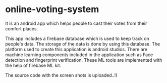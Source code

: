 # online-voting-system
It is an android app which helps people to cast their votes from their comfort places. 

This app includes a firebase database which is used to keep track on people's data. The storage of the data is done by using this database.
The platform used to create this application is android studios.
There are machine learning components included in the application such as Face detection and fingerprint verification. These ML tools are implemented with the help of firebase ML kit.

The source code with the screen shots is uploaded..!)
